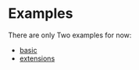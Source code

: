 # Examples

There are only Two examples for now:

- [basic](basic/README.md)
- [extensions](extensions/README.md)
